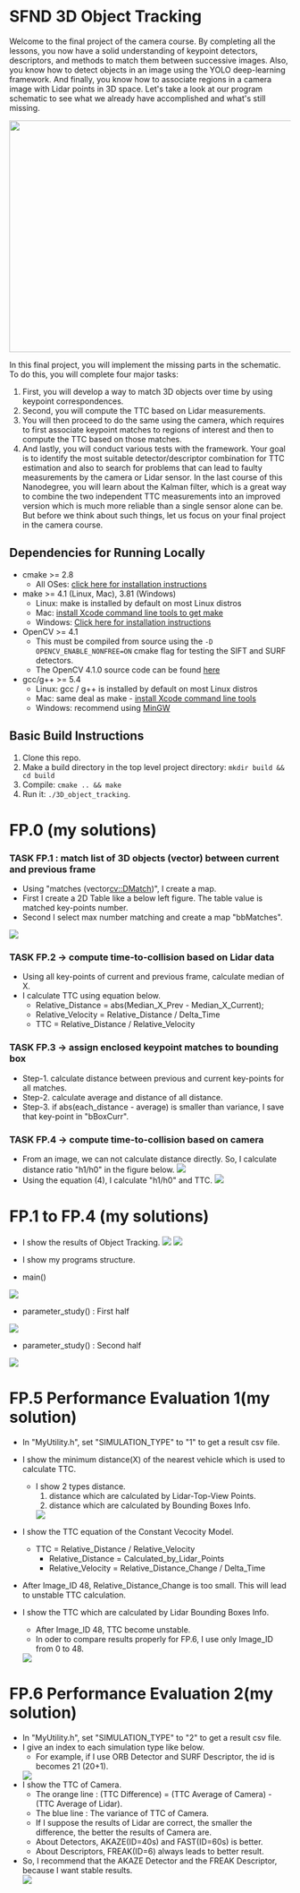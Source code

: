 <script type="text/javascript" async src="https://cdnjs.cloudflare.com/ajax/libs/mathjax/2.7.7/MathJax.js?config=TeX-MML-AM_CHTML">
</script>
<script type="text/x-mathjax-config">
 MathJax.Hub.Config({
 tex2jax: {
 inlineMath: [['$', '$'] ],
 displayMath: [ ['$$','$$'], ["\\[","\\]"] ]
 }
 });
</script>


# SFND 3D Object Tracking

Welcome to the final project of the camera course. By completing all the lessons, you now have a solid understanding of keypoint detectors, descriptors, and methods to match them between successive images. Also, you know how to detect objects in an image using the YOLO deep-learning framework. And finally, you know how to associate regions in a camera image with Lidar points in 3D space. Let's take a look at our program schematic to see what we already have accomplished and what's still missing.

<img src="images/course_code_structure.png" width="779" height="414" />

In this final project, you will implement the missing parts in the schematic. To do this, you will complete four major tasks: 
1. First, you will develop a way to match 3D objects over time by using keypoint correspondences. 
2. Second, you will compute the TTC based on Lidar measurements. 
3. You will then proceed to do the same using the camera, which requires to first associate keypoint matches to regions of interest and then to compute the TTC based on those matches. 
4. And lastly, you will conduct various tests with the framework. Your goal is to identify the most suitable detector/descriptor combination for TTC estimation and also to search for problems that can lead to faulty measurements by the camera or Lidar sensor. In the last course of this Nanodegree, you will learn about the Kalman filter, which is a great way to combine the two independent TTC measurements into an improved version which is much more reliable than a single sensor alone can be. But before we think about such things, let us focus on your final project in the camera course. 

## Dependencies for Running Locally
* cmake >= 2.8
  * All OSes: [click here for installation instructions](https://cmake.org/install/)
* make >= 4.1 (Linux, Mac), 3.81 (Windows)
  * Linux: make is installed by default on most Linux distros
  * Mac: [install Xcode command line tools to get make](https://developer.apple.com/xcode/features/)
  * Windows: [Click here for installation instructions](http://gnuwin32.sourceforge.net/packages/make.htm)
* OpenCV >= 4.1
  * This must be compiled from source using the `-D OPENCV_ENABLE_NONFREE=ON` cmake flag for testing the SIFT and SURF detectors.
  * The OpenCV 4.1.0 source code can be found [here](https://github.com/opencv/opencv/tree/4.1.0)
* gcc/g++ >= 5.4
  * Linux: gcc / g++ is installed by default on most Linux distros
  * Mac: same deal as make - [install Xcode command line tools](https://developer.apple.com/xcode/features/)
  * Windows: recommend using [MinGW](http://www.mingw.org/)

## Basic Build Instructions

1. Clone this repo.
2. Make a build directory in the top level project directory: `mkdir build && cd build`
3. Compile: `cmake .. && make`
4. Run it: `./3D_object_tracking`.

# FP.0 (my solutions)
### TASK FP.1 : match list of 3D objects (vector<BoundingBox>) between current and previous frame
* Using "matches (vector<cv::DMatch>)", I create a map.
* First I create a 2D Table like a below left figure. The table value is matched key-points number.
* Second I select max number matching and create a map "bbMatches".
<img src="results/Fig_0_Report/FP_1_1.PNG">

### TASK FP.2 -> compute time-to-collision based on Lidar data
* Using all key-points of current and previous frame, calculate median of X.
* I calculate TTC using equation below.
  * Relative_Distance = abs(Median_X_Prev - Median_X_Current);
  * Relative_Velocity = Relative_Distance / Delta_Time
  * TTC = Relative_Distance / Relative_Velocity

### TASK FP.3 -> assign enclosed keypoint matches to bounding box
* Step-1. calculate distance between previous and current key-points for all matches.
* Step-2. calculate average and distance of all distance.
* Step-3. if abs(each_distance - average) is smaller than variance, I save that key-point in "bBoxCurr". 

### TASK FP.4 -> compute time-to-collision based on camera
* From an image, we can not calculate distance directly. So, I calculate distance ratio "h1/h0" in the figure below.
  <img src="results/Fig_0_Report/FP_4_1.PNG">
* Using the equation (4), I calculate "h1/h0" and TTC.
  <img src="results/Fig_0_Report/FP_4_2.PNG">

# FP.1 to FP.4 (my solutions)
* I show the results of Object Tracking.
  <img src="results/Fig_1_Object_Classification/result.gif">
  <img src="results/Fig_2_Object_3D/result.gif">

* I show my programs structure.

* main()
<img src="results/Fig_0_Report/main().png">

* parameter_study() : First half
<img src="results/Fig_0_Report/parameter_study()_First_Half.png">

* parameter_study() : Second half
<img src="results/Fig_0_Report/parameter_study()_Second_Half.png">

# FP.5 Performance Evaluation 1(my solution)
* In "MyUtility.h", set "SIMULATION_TYPE" to "1" to get a result csv file.
* I show the minimum distance(X) of the nearest vehicle which is used to calculate TTC.
  * I show 2 types distance.
    1. distance which are calculated by Lidar-Top-View Points.
    2. distance which are calculated by Bounding Boxes Info.
    <img src="results/Fig_0_Report/Final_Project_1.PNG">
* I show the TTC equation of the Constant Vecocity Model.
  * TTC = Relative_Distance / Relative_Velocity
    * Relative_Distance = Calculated_by_Lidar_Points 
    * Relative_Velocity = Relative_Distance_Change / Delta_Time
* After Image_ID 48, Relative_Distance_Change is too small. This will lead to unstable TTC calculation.


* I show the TTC which are calculated by Lidar Bounding Boxes Info.
  * After Image_ID 48, TTC become unstable.
  * In oder to compare results properly for FP.6, I use only Image_ID from 0 to 48.
  <img src="results/Fig_0_Report/Final_Project_2.PNG">

# FP.6 Performance Evaluation 2(my solution)
* In "MyUtility.h", set "SIMULATION_TYPE" to "2" to get a result csv file.
* I give an index to each simulation type like below.
  * For example, if I use ORB Detector and SURF Descriptor, the id is becomes 21 (20+1).
  <img src="results/Fig_0_Report/Final_Project_3.PNG">
* I show the TTC of Camera.
  * The orange line : (TTC Difference) = (TTC Average of Camera) - (TTC Average of Lidar).
  * The blue line : The variance of TTC of Camera.
  * If I suppose the results of Lidar are correct, the smaller the difference, the better the results of Camera are.
  * About Detectors, AKAZE(ID=40s) and FAST(ID=60s) is better.
  * About Descriptors, FREAK(ID=6) always leads to better result.
* So, I recommend that the AKAZE Detector and the FREAK Descriptor, because I want stable results.  
  <img src="results/Fig_0_Report/Final_Project_4.PNG">
